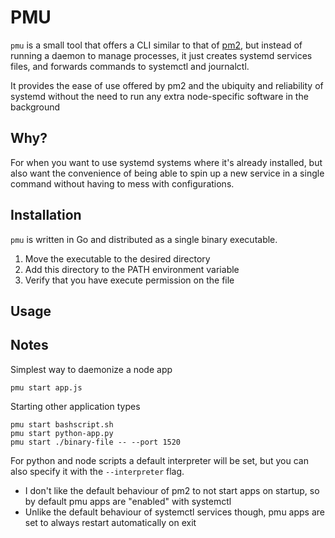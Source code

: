# PMU

`pmu` is a small tool that offers a CLI similar to that of [pm2](https://github.com/Unitech/pm2),
but instead of running a daemon to manage processes, it just creates systemd services files,
and forwards commands to systemctl and journalctl.

It provides the ease of use offered by pm2 and the ubiquity and reliability of systemd
without the need to run any extra node-specific software in the background

## Why?

For when you want to use systemd systems where it's already installed, but also want the convenience of being able to
spin up a new service in a single command without having to mess with configurations.


## Installation
`pmu` is written in Go and distributed as a single binary executable.
1. Move the executable to the desired directory
2. Add this directory to the PATH environment variable
3. Verify that you have execute permission on the file


## Usage

## Notes

Simplest way to daemonize a node app
```shell
pmu start app.js
```
Starting other application types
```shell
pmu start bashscript.sh
pmu start python-app.py
pmu start ./binary-file -- --port 1520
```
For python and node scripts a default interpreter will be set,
but you can also specify it with the `--interpreter` flag.

* I don't like the default behaviour of pm2 to not start apps on startup, so by default pmu apps are "enabled" with systemctl
* Unlike the default behaviour of systemctl services though, pmu apps are set to always restart automatically on exit 
